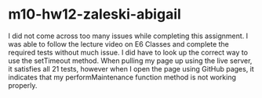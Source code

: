 # m10-hw12-zaleski-abigail
I did not come across too many issues while completing this assignment. I was able to follow the lecture video on E6 Classes and complete the required tests without much issue. I did have to look up the correct way to use the setTimeout method. When pulling my page up using the live server, it satisfies all 21 tests, however when I open the page using GitHub pages, it indicates that my performMaintenance function method is not working properly.